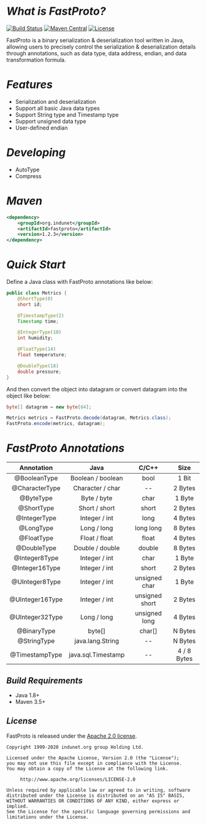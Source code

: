 # *What is FastProto?*

[![Build Status](https://travis-ci.com/indunet/fastproto.svg?branch=master)](https://travis-ci.com/indunet/fastproto)
[![Maven Central](https://maven-badges.herokuapp.com/maven-central/org.indunet/fastproto/badge.svg)](https://maven-badges.herokuapp.com/maven-central/org.indunet/fastproto/)
[![License](https://img.shields.io/badge/license-Apache%202-4EB1BA.svg)](https://www.apache.org/licenses/LICENSE-2.0.html)

FastProto is a binary serialization & deserialization tool written in Java, allowing users to precisely control the serialization & deserialization details through annotations, such as data type, data address, endian, and data transformation formula.

# *Features*
* Serialization and deserialization
* Support all basic Java data types
* Support String type and Timestamp type
* Support unsigned data type
* User-defined endian

# *Developing*
* AutoType
* Compress

# *Maven*
```xml
<dependency>
    <groupId>org.indunet</groupId>
    <artifactId>fastproto</artifactId>
    <version>1.2.3</version>
</dependency>
```

# *Quick Start*
Define a Java class with FastProto annotations like below:
```java
public class Metrics {
    @ShortType(0)
    short id;

    @TimestampType(2)
    Timestamp time;

    @IntegerType(10)
    int humidity;

    @FloatType(14)
    float temperature;

    @DoubleType(18)
    double pressure;
}
```
And then convert the object into datagram or convert datagram into the object like below:
```java
byte[] datagram = new byte[64];

Metrics metrics = FastProto.decode(datagram, Metrics.class);
FastProto.encode(metrics, datagram);
```

# *FastProto Annotations*
|Annotation|Java|C/C++|Size| 
|:----:|:----:|:----:|:----:|
|@BooleanType|Boolean / boolean|bool|1 Bit|
|@CharacterType|Character / char|--|2 Bytes|
|@ByteType|Byte / byte|char|1 Byte|
|@ShortType|Short / short|short|2 Bytes|
|@IntegerType|Integer / int|long|4 Bytes|
|@LongType|Long / long|long long|8 Bytes|
|@FloatType|Float / float|float|4 Bytes|
|@DoubleType|Double / double|double|8 Bytes|
|@Integer8Type|Integer / int|char|1 Byte|
|@Integer16Type|Integer / int|short|2 Bytes|
|@UInteger8Type|Integer / int|unsigned char|1 Byte|
|@UInteger16Type|Integer / int|unsigned short|2 Bytes|
|@UInteger32Type|Long / long|unsigned long|4 Bytes|
|@BinaryType|byte[]|char[]|N Bytes|
|@StringType|java.lang.String|--|N Bytes|
|@TimestampType|java.sql.Timestamp|--|4 / 8 Bytes|


## *Build Requirements*
* Java 1.8+
* Maven 3.5+

## *License*

FastProto is released under the [Apache 2.0 license](license).

```
Copyright 1999-2020 indunet.org group Holding Ltd.

Licensed under the Apache License, Version 2.0 (the "License");
you may not use this file except in compliance with the License.
You may obtain a copy of the License at the following link.

     http://www.apache.org/licenses/LICENSE-2.0

Unless required by applicable law or agreed to in writing, software
distributed under the License is distributed on an "AS IS" BASIS,
WITHOUT WARRANTIES OR CONDITIONS OF ANY KIND, either express or implied.
See the License for the specific language governing permissions and
limitations under the License.
